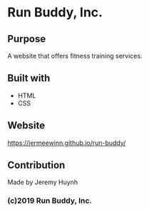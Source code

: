 # Run Buddy, Inc.

## Purpose
A website that offers fitness training services.

## Built with
* HTML
* CSS

## Website
https://jermeewinn.github.io/run-buddy/

## Contribution
Made by Jeremy Huynh

### (c)2019 Run Buddy, Inc.
